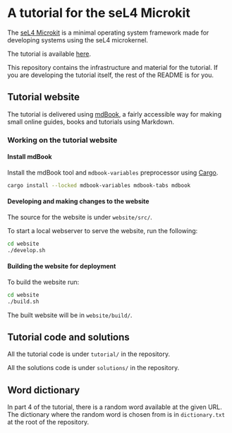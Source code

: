 # A tutorial for the seL4 Microkit

The [seL4 Microkit](https://github.com/seL4/Microkit) is a
minimal operating system framework made for developing systems using the seL4
microkernel.

The tutorial is available [here](https://trustworthy.systems/projects/microkit/tutorial).

This repository contains the infrastructure and material for the tutorial. If
you are developing the tutorial itself, the rest of the README is for you.

## Tutorial website

The tutorial is delivered using [mdBook](https://rust-lang.github.io/mdBook/),
a fairly accessible way for making small online guides, books and tutorials
using Markdown.

### Working on the tutorial website

#### Install mdBook

Install the mdBook tool and `mdbook-variables` preprocessor using
[Cargo](https://doc.rust-lang.org/cargo/getting-started/installation.html).

```sh
cargo install --locked mdbook-variables mdbook-tabs mdbook
```

#### Developing and making changes to the website

The source for the website is under `website/src/`.

To start a local webserver to serve the website, run the following:

```sh
cd website
./develop.sh
```

#### Building the website for deployment

To build the website run:
```sh
cd website
./build.sh
```

The built website will be in `website/build/`.

## Tutorial code and solutions

All the tutorial code is under `tutorial/` in the repository.

All the solutions code is under `solutions/` in the repository.

## Word dictionary

In part 4 of the tutorial, there is a random word available at the given URL.
The dictionary where the random word is chosen from is in `dictionary.txt` at
the root of the repository.
